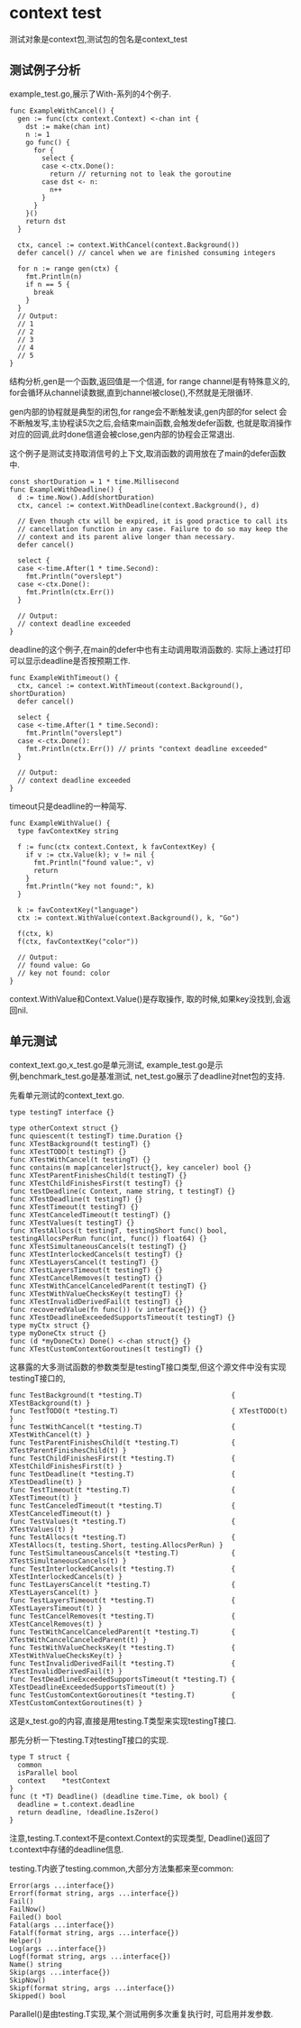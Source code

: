# context test

测试对象是context包,测试包的包名是context_test

## 测试例子分析

example_test.go,展示了With-系列的4个例子.

    func ExampleWithCancel() {
      gen := func(ctx context.Context) <-chan int {
        dst := make(chan int)
        n := 1
        go func() {
          for {
            select {
            case <-ctx.Done():
              return // returning not to leak the goroutine
            case dst <- n:
              n++
            }
          }
        }()
        return dst
      }

      ctx, cancel := context.WithCancel(context.Background())
      defer cancel() // cancel when we are finished consuming integers

      for n := range gen(ctx) {
        fmt.Println(n)
        if n == 5 {
          break
        }
      }
      // Output:
      // 1
      // 2
      // 3
      // 4
      // 5
    }

结构分析,gen是一个函数,返回值是一个信道, for range channel是有特殊意义的,
for会循环从channel读数据,直到channel被close(),不然就是无限循环.

gen内部的协程就是典型的闭包,for range会不断触发读,gen内部的for select
会不断触发写,主协程读5次之后,会结束main函数,会触发defer函数,
也就是取消操作对应的回调,此时done信道会被close,gen内部的协程会正常退出.

这个例子是测试支持取消信号的上下文,取消函数的调用放在了main的defer函数中.

    const shortDuration = 1 * time.Millisecond
    func ExampleWithDeadline() {
      d := time.Now().Add(shortDuration)
      ctx, cancel := context.WithDeadline(context.Background(), d)

      // Even though ctx will be expired, it is good practice to call its
      // cancellation function in any case. Failure to do so may keep the
      // context and its parent alive longer than necessary.
      defer cancel()

      select {
      case <-time.After(1 * time.Second):
        fmt.Println("overslept")
      case <-ctx.Done():
        fmt.Println(ctx.Err())
      }

      // Output:
      // context deadline exceeded
    }

deadline的这个例子,在main的defer中也有主动调用取消函数的.
实际上通过打印可以显示deadline是否按预期工作.

    func ExampleWithTimeout() {
      ctx, cancel := context.WithTimeout(context.Background(), shortDuration)
      defer cancel()

      select {
      case <-time.After(1 * time.Second):
        fmt.Println("overslept")
      case <-ctx.Done():
        fmt.Println(ctx.Err()) // prints "context deadline exceeded"
      }

      // Output:
      // context deadline exceeded
    }

timeout只是deadline的一种简写.

    func ExampleWithValue() {
      type favContextKey string

      f := func(ctx context.Context, k favContextKey) {
        if v := ctx.Value(k); v != nil {
          fmt.Println("found value:", v)
          return
        }
        fmt.Println("key not found:", k)
      }

      k := favContextKey("language")
      ctx := context.WithValue(context.Background(), k, "Go")

      f(ctx, k)
      f(ctx, favContextKey("color"))

      // Output:
      // found value: Go
      // key not found: color
    }

context.WithValue和Context.Value()是存取操作,
取的时候,如果key没找到,会返回nil.

## 单元测试

context_text.go,x_test.go是单元测试,
example_test.go是示例,benchmark_test.go是基准测试,
net_test.go展示了deadline对net包的支持.

先看单元测试的context_text.go.

    type testingT interface {}

    type otherContext struct {}
    func quiescent(t testingT) time.Duration {}
    func XTestBackground(t testingT) {}
    func XTestTODO(t testingT) {}
    func XTestWithCancel(t testingT) {}
    func contains(m map[canceler]struct{}, key canceler) bool {}
    func XTestParentFinishesChild(t testingT) {}
    func XTestChildFinishesFirst(t testingT) {}
    func testDeadline(c Context, name string, t testingT) {}
    func XTestDeadline(t testingT) {}
    func XTestTimeout(t testingT) {}
    func XTestCanceledTimeout(t testingT) {}
    func XTestValues(t testingT) {}
    func XTestAllocs(t testingT, testingShort func() bool, testingAllocsPerRun func(int, func()) float64) {}
    func XTestSimultaneousCancels(t testingT) {}
    func XTestInterlockedCancels(t testingT) {}
    func XTestLayersCancel(t testingT) {}
    func XTestLayersTimeout(t testingT) {}
    func XTestCancelRemoves(t testingT) {}
    func XTestWithCancelCanceledParent(t testingT) {}
    func XTestWithValueChecksKey(t testingT) {}
    func XTestInvalidDerivedFail(t testingT) {}
    func recoveredValue(fn func()) (v interface{}) {}
    func XTestDeadlineExceededSupportsTimeout(t testingT) {}
    type myCtx struct {}
    type myDoneCtx struct {}
    func (d *myDoneCtx) Done() <-chan struct{} {}
    func XTestCustomContextGoroutines(t testingT) {}

这暴露的大多测试函数的参数类型是testingT接口类型,但这个源文件中没有实现testingT接口的,

    func TestBackground(t *testing.T)                      { XTestBackground(t) }
    func TestTODO(t *testing.T)                            { XTestTODO(t) }
    func TestWithCancel(t *testing.T)                      { XTestWithCancel(t) }
    func TestParentFinishesChild(t *testing.T)             { XTestParentFinishesChild(t) }
    func TestChildFinishesFirst(t *testing.T)              { XTestChildFinishesFirst(t) }
    func TestDeadline(t *testing.T)                        { XTestDeadline(t) }
    func TestTimeout(t *testing.T)                         { XTestTimeout(t) }
    func TestCanceledTimeout(t *testing.T)                 { XTestCanceledTimeout(t) }
    func TestValues(t *testing.T)                          { XTestValues(t) }
    func TestAllocs(t *testing.T)                          { XTestAllocs(t, testing.Short, testing.AllocsPerRun) }
    func TestSimultaneousCancels(t *testing.T)             { XTestSimultaneousCancels(t) }
    func TestInterlockedCancels(t *testing.T)              { XTestInterlockedCancels(t) }
    func TestLayersCancel(t *testing.T)                    { XTestLayersCancel(t) }
    func TestLayersTimeout(t *testing.T)                   { XTestLayersTimeout(t) }
    func TestCancelRemoves(t *testing.T)                   { XTestCancelRemoves(t) }
    func TestWithCancelCanceledParent(t *testing.T)        { XTestWithCancelCanceledParent(t) }
    func TestWithValueChecksKey(t *testing.T)              { XTestWithValueChecksKey(t) }
    func TestInvalidDerivedFail(t *testing.T)              { XTestInvalidDerivedFail(t) }
    func TestDeadlineExceededSupportsTimeout(t *testing.T) { XTestDeadlineExceededSupportsTimeout(t) }
    func TestCustomContextGoroutines(t *testing.T)         { XTestCustomContextGoroutines(t) }

这是x_test.go的内容,直接是用testing.T类型来实现testingT接口.

那先分析一下testing.T对testingT接口的实现.

    type T struct {
      common
      isParallel bool
      context    *testContext
    }
    func (t *T) Deadline() (deadline time.Time, ok bool) {
      deadline = t.context.deadline
      return deadline, !deadline.IsZero()
    }

注意,testing.T.context不是context.Context的实现类型,
Deadline()返回了t.context中存储的deadline信息.

testing.T内嵌了testing.common,大部分方法集都来至common:

    Error(args ...interface{})
    Errorf(format string, args ...interface{})
    Fail()
    FailNow()
    Failed() bool
    Fatal(args ...interface{})
    Fatalf(format string, args ...interface{})
    Helper()
    Log(args ...interface{})
    Logf(format string, args ...interface{})
    Name() string
    Skip(args ...interface{})
    SkipNow()
    Skipf(format string, args ...interface{})
    Skipped() bool
  
Parallel()是由testing.T实现,某个测试用例多次重复执行时,
可启用并发参数.